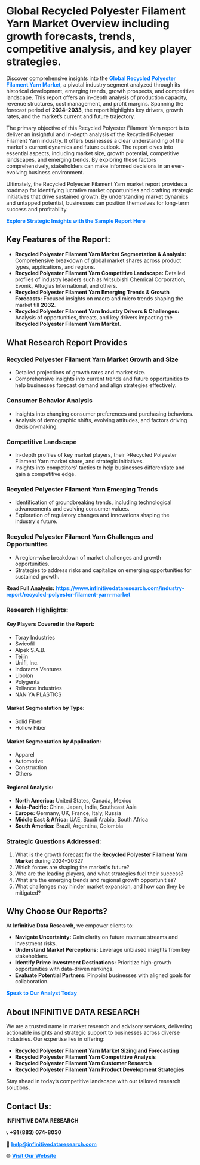 <h1>Global Recycled Polyester Filament Yarn Market Overview including growth forecasts, trends, competitive analysis, and key player strategies.</h1>
<p>
Discover comprehensive insights into the 
<a href="https://www.infinitivedataresearch.com/industry-report/recycled-polyester-filament-yarn-market" rel="dofollow" style="color: #007BFF; text-decoration: none;"><strong>Global Recycled Polyester Filament Yarn Market</strong></a>, a pivotal industry segment analyzed through its historical development, emerging trends, growth prospects, and competitive landscape. This report offers an in-depth analysis of production capacity, revenue structures, cost management, and profit margins. Spanning the forecast period of <strong>2024–2033</strong>, the report highlights key drivers, growth rates, and the market’s current and future trajectory.
</p>
<p>
The primary objective of this Recycled Polyester Filament Yarn report is to deliver an insightful and in-depth analysis of the Recycled Polyester Filament Yarn industry. It offers businesses a clear understanding of the market's current dynamics and future outlook. The report dives into essential aspects, including market size, growth potential, competitive landscapes, and emerging trends. By exploring these factors comprehensively, stakeholders can make informed decisions in an ever-evolving business environment.
</p>
<p>
Ultimately, the Recycled Polyester Filament Yarn market report provides a roadmap for identifying lucrative market opportunities and crafting strategic initiatives that drive sustained growth. By understanding market dynamics and untapped potential, businesses can position themselves for long-term success and profitability.
</p>
<p>
<a href="https://www.infinitivedataresearch.com/request-sample/reportId=105410" style="color: #007BFF; text-decoration: none;"><strong>Explore Strategic Insights with the Sample Report Here</strong></a>
</p>

<h2>Key Features of the Report:</h2>
<ul>
<li><strong>Recycled Polyester Filament Yarn Market Segmentation & Analysis:</strong> Comprehensive breakdown of global market shares across product types, applications, and regions.</li>
<li><strong>Recycled Polyester Filament Yarn Competitive Landscape:</strong> Detailed profiles of industry leaders such as Mitsubishi Chemical Corporation, Evonik, Altuglas International, and others.</li>
<li><strong>Recycled Polyester Filament Yarn Emerging Trends & Growth Forecasts:</strong> Focused insights on macro and micro trends shaping the market till <strong>2032</strong>.</li>
<li><strong>Recycled Polyester Filament Yarn Industry Drivers & Challenges:</strong> Analysis of opportunities, threats, and key drivers impacting the <strong>Recycled Polyester Filament Yarn Market</strong>.</li>
</ul>

<h2>What Research Report Provides</h2>
<h3>Recycled Polyester Filament Yarn Market Growth and Size</h3>
<ul>
<li>Detailed projections of growth rates and market size.</li>
<li>Comprehensive insights into current trends and future opportunities to help businesses forecast demand and align strategies effectively.</li>
</ul>

<h3>Consumer Behavior Analysis</h3>
<ul>
<li>Insights into changing consumer preferences and purchasing behaviors.</li>
<li>Analysis of demographic shifts, evolving attitudes, and factors driving decision-making.</li>
</ul>

<h3>Competitive Landscape</h3>
<ul>
<li>In-depth profiles of key market players, their >Recycled Polyester Filament Yarn market share, and strategic initiatives.</li>
<li>Insights into competitors' tactics to help businesses differentiate and gain a competitive edge.</li>
</ul>

<h3>Recycled Polyester Filament Yarn Emerging Trends</h3>
<ul>
<li>Identification of groundbreaking trends, including technological advancements and evolving consumer values.</li>
<li>Exploration of regulatory changes and innovations shaping the industry's future.</li>
</ul>

<h3>Recycled Polyester Filament Yarn Challenges and Opportunities</h3>
<ul>
<li>A region-wise breakdown of market challenges and growth opportunities.</li>
<li>Strategies to address risks and capitalize on emerging opportunities for sustained growth.</li>
</ul>
<p><strong>Read Full Analysis:</strong> <a href="https://www.infinitivedataresearch.com/industry-report/recycled-polyester-filament-yarn-market" rel="dofollow" style="color: #007BFF; text-decoration: none;"><strong>https://www.infinitivedataresearch.com/industry-report/recycled-polyester-filament-yarn-market</strong></a></p>
<h3>Research Highlights:</h3>
<h4>Key Players Covered in the Report:</h4>
<ul><li>Toray Industries</li><li>Swicofil</li><li>Alpek S.A.B.</li><li>Teijin</li><li>Unifi, Inc.</li><li>Indorama Ventures</li><li>Libolon</li><li>Polygenta</li><li>Reliance Industries</li><li>NAN YA PLASTICS</li></ul>
<h4>Market Segmentation by Type:</h4>
<ul><li>Solid Fiber</li><li>Hollow Fiber</li></ul>
<h4>Market Segmentation by Application:</h4>
<ul><li>Apparel</li><li>Automotive</li><li>Construction</li><li>Others</li></ul>

<h4>Regional Analysis:</h4>
<ul>
<li><strong>North America:</strong> United States, Canada, Mexico</li>
<li><strong>Asia-Pacific:</strong> China, Japan, India, Southeast Asia</li>
<li><strong>Europe:</strong> Germany, UK, France, Italy, Russia</li>
<li><strong>Middle East & Africa:</strong> UAE, Saudi Arabia, South Africa</li>
<li><strong>South America:</strong> Brazil, Argentina, Colombia</li>
</ul>

<h3>Strategic Questions Addressed:</h3>
<ol>
<li>What is the growth forecast for the <strong>Recycled Polyester Filament Yarn Market</strong> during 2024–2032?</li>
<li>Which forces are shaping the market's future?</li>
<li>Who are the leading players, and what strategies fuel their success?</li>
<li>What are the emerging trends and regional growth opportunities?</li>
<li>What challenges may hinder market expansion, and how can they be mitigated?</li>
</ol>

<h2>Why Choose Our Reports?</h2>
<p>At <strong>Infinitive Data Research</strong>, we empower clients to:</p>
<ul>
<li><strong>Navigate Uncertainty:</strong> Gain clarity on future revenue streams and investment risks.</li>
<li><strong>Understand Market Perceptions:</strong> Leverage unbiased insights from key stakeholders.</li>
<li><strong>Identify Prime Investment Destinations:</strong> Prioritize high-growth opportunities with data-driven rankings.</li>
<li><strong>Evaluate Potential Partners:</strong> Pinpoint businesses with aligned goals for collaboration.</li>
</ul>
<p><a href="https://www.infinitivedataresearch.com/industry-report/recycled-polyester-filament-yarn-market" rel="dofollow" style="color: #007BFF; text-decoration: none;"><strong>Speak to Our Analyst Today</strong></a></p>

<h2>About INFINITIVE DATA RESEARCH</h2>
<p>We are a trusted name in market research and advisory services, delivering actionable insights and strategic support to businesses across diverse industries. Our expertise lies in offering:</p>
<ul>
<li><strong>Recycled Polyester Filament Yarn Market Sizing and Forecasting</strong></li>
<li><strong>Recycled Polyester Filament Yarn Competitive Analysis</strong></li>
<li><strong>Recycled Polyester Filament Yarn Customer Research</strong></li>
<li><strong>Recycled Polyester Filament Yarn Product Development Strategies</strong></li>
</ul>
<p>Stay ahead in today’s competitive landscape with our tailored research solutions.</p>

<h2>Contact Us:</h2>
<p><strong>INFINITIVE DATA RESEARCH</strong></p>
<p>📞 <strong>+91 (883) 074-8030</strong></p>
<p>📧 <strong><a href="mailto:help@infinitivedataresearch.com" style="color: #007BFF;">help@infinitivedataresearch.com</a></strong></p>
<p>🌐 <strong><a href="https://www.infinitivedataresearch.com" rel="dofollow" style="color: #007BFF;">Visit Our Website</a></strong></p>